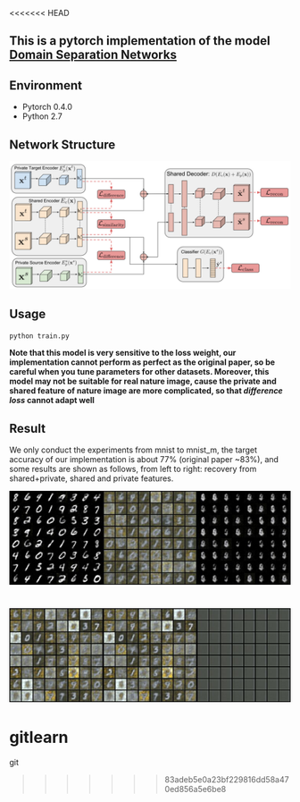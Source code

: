 <<<<<<< HEAD
## This is a pytorch implementation of the model [Domain Separation Networks](https://arxiv.org/abs/1608.06019)

## Environment
- Pytorch 0.4.0
- Python 2.7

## Network Structure

![model](./extra/model.jpg)

## Usage

`python train.py`

**Note that this model is very sensitive to the loss weight, our implementation cannot perform as perfect as the
original paper, so be careful when you tune parameters for other datasets. Moreover, this model may not be suitable
for real nature image, cause the private and shared feature of nature image are more complicated, so that *difference 
loss* cannot adapt well** 

## Result

We only conduct the experiments from mnist to mnist_m, the target accuracy of our implementation is about 77% (original
paper ~83%), and some results are shown as follows, from left to right: recovery from shared+private, shared and private
features.

![mnist](./extra/mnist.jpg)

![mnist_m](./extra/mnist_m.jpg)
=======
# gitlearn
git 
>>>>>>> 83adeb5e0a23bf229816dd58a470ed856a5e6be8

